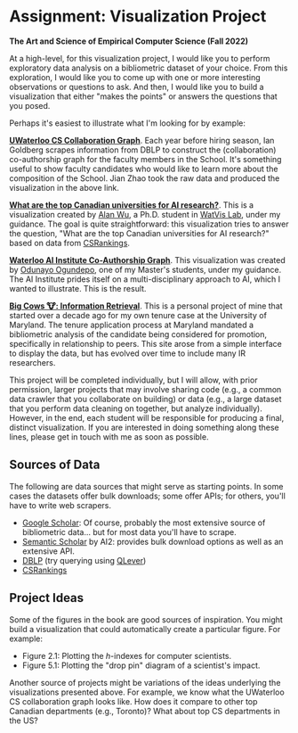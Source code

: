 # Assignment: Visualization Project

**The Art and Science of Empirical Computer Science (Fall 2022)**

At a high-level, for this visualization project, I would like you to perform exploratory data analysis on a bibliometric dataset of your choice.
From this exploration, I would like you to come up with one or more interesting observations or questions to ask.
And then, I would like you to build a visualization that either "makes the points" or answers the questions that you posed.

Perhaps it's easiest to illustrate what I'm looking for by example:

[**UWaterloo CS Collaboration Graph**](https://observablehq.com/d/65672db51a1d6200).
Each year before hiring season, Ian Goldberg scrapes information from DBLP to construct the (collaboration) co-authorship graph for the faculty members in the School.
It's something useful to show faculty candidates who would like to learn more about the composition of the School.
Jian Zhao took the raw data and produced the visualization in the above link.

[**What are the top Canadian universities for AI research?**](https://lintool.github.io/csranking-aica/).
This is a visualization created by [Alan Wu](https://wuliwei.xyz/), a Ph.D. student in [WatVis Lab](http://www.jeffjianzhao.com/), under my guidance.
The goal is quite straightforward: this visualization tries to answer the question, "What are the top Canadian universities for AI research?" based on data from [CSRankings](http://csrankings.org/).

[**Waterloo AI Institute Co-Authorship Graph**](https://toluclassics.github.io/wai/).
This visualization was created by [Odunayo Ogundepo](https://toluclassics.github.io/wai/), one of my Master's students, under my guidance.
The AI Institute prides itself on a multi-disciplinary approach to AI, which I wanted to illustrate.
This is the result.

[**Big Cows 🐮: Information Retrieval**](https://lintool.github.io/bigcows/index-ir.html).
This is a personal project of mine that started over a decade ago for my own tenure case at the University of Maryland.
The tenure application process at Maryland mandated a bibliometric analysis of the candidate being considered for promotion, specifically in relationship to peers.
This site arose from a simple interface to display the data, but has evolved over time to include many IR researchers.

This project will be completed individually, but I will allow, with prior permission, larger projects that may involve sharing code (e.g., a common data crawler that you collaborate on building) or data (e.g., a large dataset that you perform data cleaning on together, but analyze individually).
However, in the end, each student will be responsible for producing a final, distinct visualization.
If you are interested in doing something along these lines, please get in touch with me as soon as possible.

## Sources of Data

The following are data sources that might serve as starting points.
In some cases the datasets offer bulk downloads; some offer APIs; for others, you'll have to write web scrapers.

+ [Google Scholar](https://scholar.google.com/): Of course, probably the most extensive source of bibliometric data... but for most data you'll have to scrape.
+ [Semantic Scholar](https://www.semanticscholar.org/) by AI2: provides bulk download options as well as an extensive API.
+ [DBLP](https://dblp.org/) (try querying using [QLever](https://qlever.cs.uni-freiburg.de/dblp))
+ [CSRankings](https://csrankings.org/)

## Project Ideas

Some of the figures in the book are good sources of inspiration.
You might build a visualization that could automatically create a particular figure.
For example:

+ Figure 2.1: Plotting the _h_-indexes for computer scientists.
+ Figure 5.1: Plotting the "drop pin" diagram of a scientist's impact.

Another source of projects might be variations of the ideas underlying the visualizations presented above.
For example, we know what the UWaterloo CS collaboration graph looks like.
How does it compare to other top Canadian departments (e.g., Toronto)?
What about top CS departments in the US?
